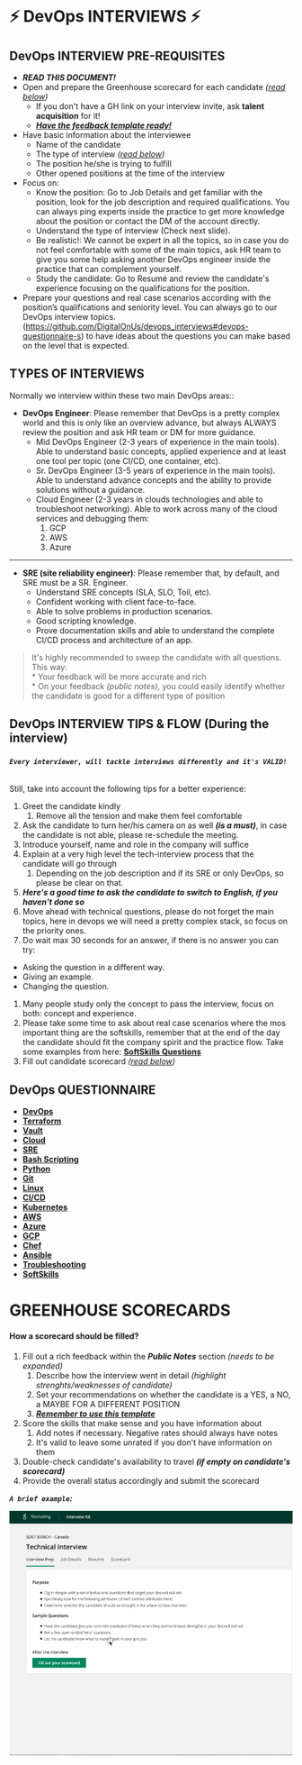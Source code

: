 # :zap: DevOps INTERVIEWS :zap:

## DevOps INTERVIEW PRE-REQUISITES

* **_READ THIS DOCUMENT!_**
* Open and prepare the Greenhouse scorecard for each candidate _([read below](#gh))_
  * If you don't have a GH link on your interview invite, ask **talent acquisition** for it!
  * **_[Have the feedback template ready!](https://github.com/DigitalOnUs/devops_interviews/blob/master/feedback-template.md)_**
* Have basic information about the interviewee
  * Name of the candidate
  * The type of interview _([read below](#interviewtypes))_
  * The position he/she is trying to fulfill
  * Other opened positions at the time of the interview
* Focus on:
  * Know the position: Go to Job Details and get familiar with the position, look for the job description and required qualifications. You can always ping experts inside the practice to get more knowledge about the position or contact the DM of the account directly.​
  * Understand the type of interview (Check next slide).​
  * Be realistic!: We cannot be expert in all the topics, so in case you do not feel comfortable with some of the main topics, ask HR team to give you some help asking another DevOps engineer inside the practice that can complement yourself.​
  * Study the candidate: Go to Resumé and review the candidate's experience focusing on the qualifications for the position. 
* Prepare your questions and real case scenarios according with the position’s qualifications and seniority level. You can always go to our DevOps interview topics. (https://github.com/DigitalOnUs/devops_interviews#devops-questionnaire-s) to have ideas about the questions you can make based on the level that is expected.​

## TYPES OF INTERVIEWS <a name="interviewtypes"></a>

Normally we interview within these two main DevOps areas:​:

* **DevOps Engineer**: Please remember that DevOps is a pretty complex world and this is only like an overview advance, but always ALWAYS review the position and ask HR team or DM for more guidance.​
  * Mid DevOps Engineer (2-3 years of experience in the main tools). Able to understand basic concepts, applied experience and at least one tool per topic (one CI/CD, one container, etc)​.
  * Sr. DevOps Engineer (3-5 years of experience in the main tools). Able to understand advance concepts and the ability to provide solutions without a guidance​.
  * Cloud Engineer (2-3 years in clouds technologies and able to troubleshoot networking). Able to work across many of the cloud services and debugging them:
    1. GCP
    2. AWS
    3. Azure

---
* **SRE (site reliability engineer)**: Please remember that, by default, and SRE must be a SR. Engineer.​
  * Understand SRE concepts (SLA, SLO, Toil, etc)​.
  * Confident working with client face-to-face.​
  * Able to solve problems in production scenarios.​
  * Good scripting knowledge.​
  * Prove documentation skills and able to understand the complete CI/CD process and architecture of an app.

> It's highly recommended to sweep the candidate with all questions. This way:
> <br/>* Your feedback will be more accurate and rich
> <br/>* On your feedback _(public notes)_, you could easily identify whether the candidate is good for a different type of position

## DevOps INTERVIEW TIPS & FLOW (During the interview) <a name="flow"></a>

###### **_`Every interviewer, will tackle interviews differently and it's VALID!`_**

Still, take into account the following tips for a better experience:
1. Greet the candidate kindly 
    1. Remove all the tension and make them feel comfortable
1. Ask the candidate to turn her/his camera on as well **_(is a must)_**, in case the candidate is not able, please re-schedule the meeting.​
1. Introduce yourself, name and role in the company will suffice 
1. Explain at a very high level the tech-interview process that the candidate will go through
    1. Depending on the job description and if its SRE or only DevOps, so please be clear on that.
1. **_Here's a good time to ask the candidate to switch to English, if you haven't done so_**
1. Move ahead with technical questions, please do not forget the main topics, here in devops we will need a pretty complex stack, so focus on the priority ones.
1. Do wait max 30 seconds for an answer, if there is no answer you can try:​
  * Asking the question in a different way​.
  * Giving an example​.
  * Changing the question​.
1. Many people study only the concept to pass the interview, focus on both: concept and experience.
1. Please take some time to ask about real case scenarios where the mos important thing are the softskills, remember that at the end of the day the candidate should fit the company spirit and the practice flow. Take some examples from here: **[SoftSkills Questions](https://github.com/DigitalOnUs/devops_interviews/blob/master/topics/softskills/questions.md)**
1. Fill out candidate scorecard _([read below](#gh))_

## DevOps QUESTIONNAIRE <a name="questionbank"></a>
- **[DevOps](https://github.com/DigitalOnUs/devops_interviews/blob/master/topics/devops/questions.md)**
- **[Terraform](https://github.com/DigitalOnUs/devops_interviews/blob/master/topics/terraform/questions.md)**
- **[Vault](https://github.com/DigitalOnUs/devops_interviews/blob/master/topics/vault/questions.md)**
- **[Cloud](https://github.com/DigitalOnUs/devops_interviews/blob/master/topics/cloud/questions.md)**
- **[SRE](https://github.com/DigitalOnUs/devops_interviews/blob/master/topics/sre/questions.md)**
- **[Bash Scripting](https://github.com/DigitalOnUs/devops_interviews/blob/master/topics/bash/questions.md)**
- **[Python](https://github.com/DigitalOnUs/devops_interviews/blob/master/topics/python/questions.md)**
- **[Git](https://github.com/DigitalOnUs/devops_interviews/blob/master/topics/git/questions.md)**
- **[Linux](https://github.com/DigitalOnUs/devops_interviews/blob/master/topics/linux/questions.md)**
- **[CI/CD](https://github.com/DigitalOnUs/devops_interviews/blob/master/topics/ci-cd/questions.md)**
- **[Kubernetes](https://github.com/DigitalOnUs/devops_interviews/blob/master/topics/kubernetes/questions.md)**
- **[AWS](https://github.com/DigitalOnUs/devops_interviews/blob/master/topics/aws/questions.md)**
- **[Azure](https://github.com/DigitalOnUs/devops_interviews/blob/master/topics/azure/questions.md)**
- **[GCP](https://github.com/DigitalOnUs/devops_interviews/blob/master/topics/gcp/questions.md)**
- **[Chef](https://github.com/DigitalOnUs/devops_interviews/blob/master/topics/chef/questions.md)**
- **[Ansible](https://github.com/DigitalOnUs/devops_interviews/blob/master/topics/ansible/questions.md)**
- **[Troubleshooting](https://github.com/DigitalOnUs/devops_interviews/blob/master/topics/troubleshooting/questions.md)**
- **[SoftSkills](https://github.com/DigitalOnUs/devops_interviews/blob/master/topics/softskills/questions.md)**

# GREENHOUSE SCORECARDS <a name="gh"></a>

#### How a scorecard should be filled? 

1. Fill out a rich feedback within the **_Public Notes_** section _(needs to be expanded)_
    1. Describe how the interview went in detail _(highlight strenghts/weaknesses of candidate)_
    1. Set your recommendations on whether the candidate is a YES, a NO, a MAYBE FOR A DIFFERENT POSITION
    1. **_[Remember to use this template](https://gitlab.com/DigitalOnUs/quality-engineering/interviews-questionnaires/codinginterview/snippets/1974365)_**
1. Score the skills that make sense and you have information about
    1. Add notes if necessary. Negative rates should always have notes
    1. It's valid to leave some unrated if you don't have information on them
1. Double-check candidate's availability to travel **_(if empty on candidate's scorecard)_**
1. Provide the overall status accordingly and submit the scorecard

**_`A brief example`:_**

![Greenhouse scorecard](/img/GHScorecard.gif "This is just an example")